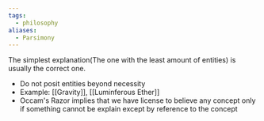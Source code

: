 ```yaml
---
tags:
  - philosophy
aliases:
  - Parsimony
---
```

The simplest explanation(The one with the least amount of entities) is usually the correct one.
- Do not posit entities beyond necessity
- Example: [[Gravity]], [[Luminferous Ether]]
- Occam's Razor implies that we have license to believe any concept only if something cannot be explain except by reference to the concept

